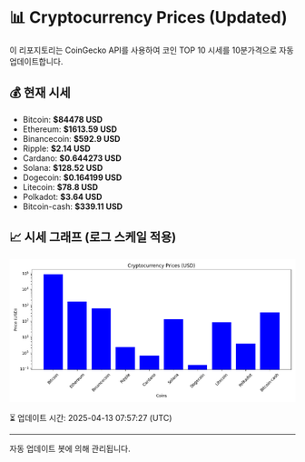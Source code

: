 
# 📊 Cryptocurrency Prices (Updated)

이 리포지토리는 CoinGecko API를 사용하여 코인 TOP 10 시세를 10분가격으로 자동 업데이트합니다.

## 💰 현재 시세
- Bitcoin: **$84478 USD**
- Ethereum: **$1613.59 USD**
- Binancecoin: **$592.9 USD**
- Ripple: **$2.14 USD**
- Cardano: **$0.644273 USD**
- Solana: **$128.52 USD**
- Dogecoin: **$0.164199 USD**
- Litecoin: **$78.8 USD**
- Polkadot: **$3.64 USD**
- Bitcoin-cash: **$339.11 USD**

## 📈 시세 그래프 (로그 스케일 적용)
![Crypto Prices](crypto_prices.png)

⏳ 업데이트 시간: 2025-04-13 07:57:27 (UTC)

---
자동 업데이트 봇에 의해 관리됩니다.
